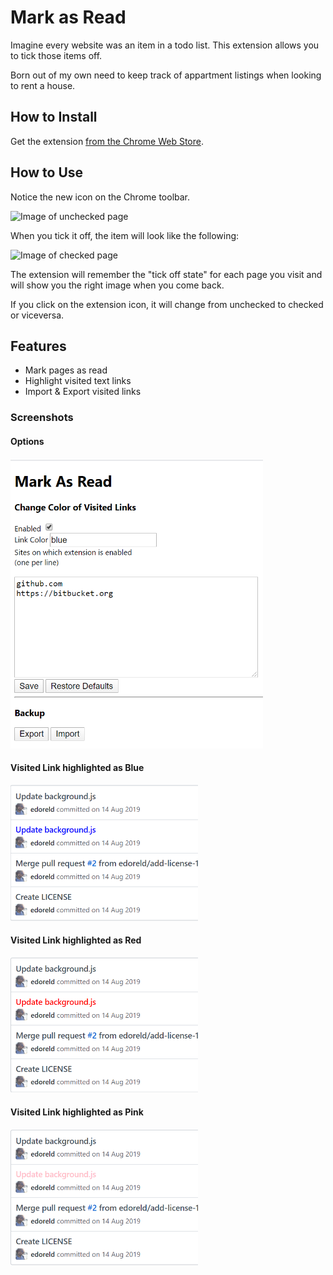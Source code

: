 # Mark as Read

Imagine every website was an item in a todo list. This extension allows you to tick those items off.

Born out of my own need to keep track of appartment listings when looking to rent a house. 

## How to Install

Get the extension [from the Chrome Web Store](https://chrome.google.com/webstore/detail/mark-as-read/hiflhkmicfagennabmnfcnnlpkmidfjj).

## How to Use

Notice the new icon on the Chrome toolbar. 

![Image of unchecked page](https://github.com/edoreld/mark-as-read/blob/master/markasread/notvisited.png?raw=true)

When you tick it off, the item will look like the following:  

![Image of checked page](https://github.com/edoreld/mark-as-read/blob/master/markasread/icon_128.png?raw=true)

The extension will remember the "tick off state" for each page you visit and will show you the right image when you come back.

If you click on the extension icon, it will change from unchecked to checked or viceversa.

## Features

- Mark pages as read
- Highlight visited text links
- Import & Export visited links

### Screenshots

<h4>Options</h4>

<img src="screenshots/options.png?raw=true" width="404">

<h4>Visited Link highlighted as Blue</h4>

<img src="screenshots/blue-link.png?raw=true" width="300">

<h4>Visited Link highlighted as Red</h4>

<img src="screenshots/red-link.png?raw=true" width="300">

<h4>Visited Link highlighted as Pink</h4>

<img src="screenshots/pink-link.png?raw=true" width="300">
